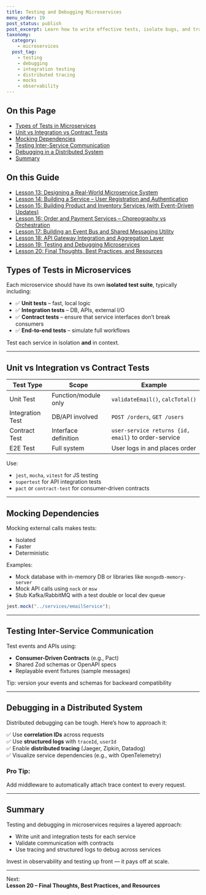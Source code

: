 ```yaml
---
title: Testing and Debugging Microservices
menu_order: 19
post_status: publish
post_excerpt: Learn how to write effective tests, isolate bugs, and trace issues across services in a microservices architecture.
taxonomy:
  category:
    - microservices
  post_tag:
    - testing
    - debugging
    - integration testing
    - distributed tracing
    - mocks
    - observability
---
```


<div class="toc" markdown="1">

<div class="otp" markdown="1">

## On this Page

- [Types of Tests in Microservices](#types-of-tests-in-microservices)
- [Unit vs Integration vs Contract Tests](#unit-vs-integration-vs-contract-tests)
- [Mocking Dependencies](#mocking-dependencies)
- [Testing Inter-Service Communication](#testing-inter-service-communication)
- [Debugging in a Distributed System](#debugging-in-a-distributed-system)
- [Summary](#summary)

</div>

<div class="otg" markdown="1">

## On this Guide

- [Lesson 13: Designing a Real-World Microservice System](./lesson-13-designing-a-real-world-microservice-system)
- [Lesson 14: Building a Service – User Registration and Authentication](./lesson-14-building-a-service-user-registration-and-authentication)
- [Lesson 15: Building Product and Inventory Services (with Event-Driven Updates)](./lesson-15-building-product-and-inventory-services-with-event-driven-updates)
- [Lesson 16: Order and Payment Services – Choreography vs Orchestration](./lesson-16-order-and-payment-services-choreography-vs-orchestration)
- [Lesson 17: Building an Event Bus and Shared Messaging Utility](./lesson-17-building-an-event-bus-and-shared-messaging-utility)
- [Lesson 18: API Gateway Integration and Aggregation Layer](./lesson-18-api-gateway-integration-and-aggregation-layer)
- [Lesson 19: Testing and Debugging Microservices](./lesson-19-testing-and-debugging-microservices)
- [Lesson 20: Final Thoughts, Best Practices, and Resources](./lesson-20-final-thoughts-best-practices-and-resources)

</div>

</div>

<div class="guru-main" markdown="1">

## Types of Tests in Microservices

Each microservice should have its own **isolated test suite**, typically including:

- ✅ **Unit tests** – fast, local logic
- ✅ **Integration tests** – DB, APIs, external I/O
- ✅ **Contract tests** – ensure that service interfaces don’t break consumers
- ✅ **End-to-end tests** – simulate full workflows

Test each service in isolation **and** in context.

---

## Unit vs Integration vs Contract Tests

| Test Type        | Scope                | Example                                             |
| ---------------- | -------------------- | --------------------------------------------------- |
| Unit Test        | Function/module only | `validateEmail()`, `calcTotal()`                    |
| Integration Test | DB/API involved      | `POST /orders`, `GET /users`                        |
| Contract Test    | Interface definition | `user-service returns {id, email}` to order-service |
| E2E Test         | Full system          | User logs in and places order                       |

Use:

- `jest`, `mocha`, `vitest` for JS testing
- `supertest` for API integration tests
- `pact` or `contract-test` for consumer-driven contracts

---

## Mocking Dependencies

Mocking external calls makes tests:

- Isolated
- Faster
- Deterministic

Examples:

- Mock database with in-memory DB or libraries like `mongodb-memory-server`
- Mock API calls using `nock` or `msw`
- Stub Kafka/RabbitMQ with a test double or local dev queue

```ts
jest.mock("../services/emailService");
```

---

## Testing Inter-Service Communication

Test events and APIs using:

- **Consumer-Driven Contracts** (e.g., Pact)
- Shared Zod schemas or OpenAPI specs
- Replayable event fixtures (sample messages)

Tip: version your events and schemas for backward compatibility

---

## Debugging in a Distributed System

Distributed debugging can be tough. Here’s how to approach it:

✅ Use **correlation IDs** across requests  
✅ Use **structured logs** with `traceId`, `userId`  
✅ Enable **distributed tracing** (Jaeger, Zipkin, Datadog)  
✅ Visualize service dependencies (e.g., with OpenTelemetry)

### Pro Tip:

Add middleware to automatically attach trace context to every request.

---

## Summary

Testing and debugging in microservices requires a layered approach:

- Write unit and integration tests for each service
- Validate communication with contracts
- Use tracing and structured logs to debug across services

Invest in observability and testing up front — it pays off at scale.

---

Next:  
**Lesson 20 – Final Thoughts, Best Practices, and Resources**

</div>

